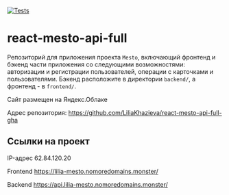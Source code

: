 [![Tests](https://github.com/yandex-praktikum/react-mesto-api-full-gha/actions/workflows/tests.yml/badge.svg)](https://github.com/yandex-praktikum/react-mesto-api-full-gha/actions/workflows/tests.yml)
# react-mesto-api-full
Репозиторий для приложения проекта `Mesto`, включающий фронтенд и бэкенд части приложения со следующими возможностями: авторизации и регистрации пользователей, операции с карточками и пользователями. Бэкенд расположите в директории `backend/`, а фронтенд - в `frontend/`. 
  
Сайт размещен на Яндекс.Облаке

Адрес репозитория: https://github.com/LiliaKhazieva/react-mesto-api-full-gha

## Ссылки на проект

IP-адрес 62.84.120.20

Frontend https://lilia-mesto.nomoredomains.monster/

Backend https://api.lilia-mesto.nomoredomains.monster/
